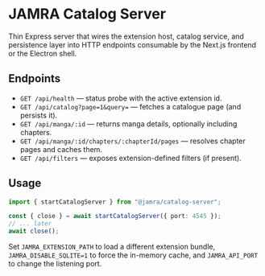 # JAMRA Catalog Server

Thin Express server that wires the extension host, catalog service, and persistence layer into HTTP endpoints consumable by the Next.js frontend or the Electron shell.

## Endpoints

- `GET /api/health` — status probe with the active extension id.
- `GET /api/catalog?page=1&query=` — fetches a catalogue page (and persists it).
- `GET /api/manga/:id` — returns manga details, optionally including chapters.
- `GET /api/manga/:id/chapters/:chapterId/pages` — resolves chapter pages and caches them.
- `GET /api/filters` — exposes extension-defined filters (if present).

## Usage

```ts
import { startCatalogServer } from "@jamra/catalog-server";

const { close } = await startCatalogServer({ port: 4545 });
// ... later
await close();
```

Set `JAMRA_EXTENSION_PATH` to load a different extension bundle, `JAMRA_DISABLE_SQLITE=1` to force the in-memory cache, and `JAMRA_API_PORT` to change the listening port.
